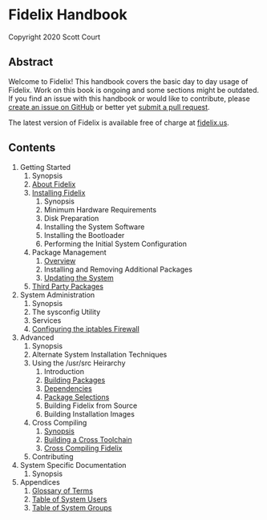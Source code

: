 Fidelix Handbook
================

Copyright 2020 Scott Court

Abstract
--------

Welcome to Fidelix! This handbook covers the basic day to day usage of Fidelix.
Work on this book is ongoing and some sections might be outdated. If you find
an issue with this handbook or would like to contribute, please [create an
issue on GitHub](https://github.com/Z5T1/fidelix/issues) or better yet [submit
a pull request](https://github.com/Z5T1/fidelix/pulls).

The latest version of Fidelix is available free of charge at
[fidelix.us](https://fidelix.us).

Contents
--------

1. Getting Started
   1. Synopsis
   2. [About Fidelix](getting-started/about.md)
   3. [Installing Fidelix](getting-started/install.md)
      1. Synopsis
      2. Minimum Hardware Requirements
      3. Disk Preparation
      4. Installing the System Software
      5. Installing the Bootloader
      6. Performing the Initial System Configuration
   4. Package Management
      1. [Overview](getting-started/package-management/overview.md)
      2. Installing and Removing Additional Packages
      3. [Updating the System](updating.md)
   5. [Third Party Packages](getting-started/third-party-packages.md)
2. System Administration
   1. Synopsis
   2. The sysconfig Utility
   3. Services
   4. [Configuring the iptables Firewall](firewall.md)
3. Advanced
   1. Synopsis
   2. Alternate System Installation Techniques
   3. Using the /usr/src Heirarchy
      1. Introduction
      2. [Building Packages](advanced/src/building.md)
      3. [Dependencies](advanced/src/dependencies.md)
      3. [Package Selections](advanced/src/package-selections.md)
      4. Building Fidelix from Source
      5. Building Installation Images
   4. Cross Compiling
      1. [Synopsis](advanced/cross-compiling/README.md)
      2. [Building a Cross Toolchain](advanced/cross-compiling/cross-tools.md)
      3. [Cross Compiling Fidelix](advanced/cross-compiling/cross-fidelix.md)
   5. Contributing
4. System Specific Documentation
   1. Synopsis
5. Appendices
   1. [Glossary of Terms](appendices/glossary.md)
   2. [Table of System Users](appendices/users.md)
   3. [Table of System Groups](appendices/groups.md)

